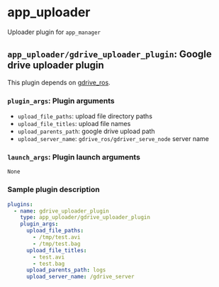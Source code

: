 # app_uploader

Uploader plugin for `app_manager`

## `app_uploader/gdrive_uploader_plugin`: Google drive uploader plugin

This plugin depends on [gdrive_ros](https://github.com/jsk-ros-pkg/jsk_3rdparty/tree/master/gdrive_ros).

### `plugin_args`: Plugin arguments

- `upload_file_paths`: upload file directory paths
- `upload_file_titles`: upload file names
- `upload_parents_path`: google drive upload path
- `upload_server_name`: `gdrive_ros/gdriver_serve_node` server name

### `launch_args`: Plugin launch arguments

`None`


### Sample plugin description

```yaml
plugins:
  - name: gdrive_uploader_plugin
    type: app_uploader/gdrive_uploader_plugin
    plugin_args:
      upload_file_paths:
        - /tmp/test.avi
        - /tmp/test.bag
      upload_file_titles:
        - test.avi
        - test.bag
      upload_parents_path: logs
      upload_server_name: /gdrive_server
```
